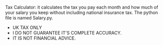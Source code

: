 Tax Calculator: it calculates the tax you pay each month and how much of your salary you keep without including national insurance tax.  The python file is named Salary.py. 
- UK TAX ONLY
- I DO NOT GUARANTEE IT'S COMPLETE ACCURACY.
- IT IS NOT FINANCIAL ADVICE. 
